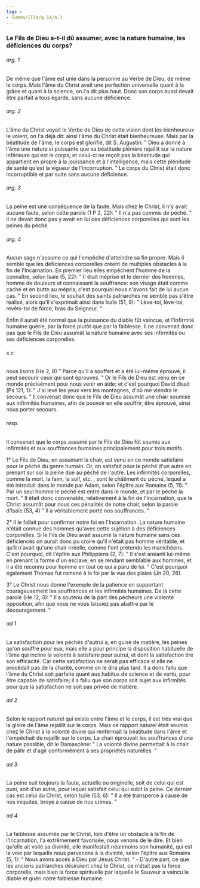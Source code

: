 ```yaml
---
tags : 
- Summa/IIIa/q.14/a.1
---
```


### Le Fils de Dieu a-t-il dû assumer, avec la nature humaine, les déficiences du corps?

###### arg. 1
De même que l'âme est unie dans la personne au Verbe de Dieu, de même le corps. Mais l'âme du Christ avait une perfection universelle quant à la grâce et quant à la science, on l'a dit plus haut. Donc son corps aussi devait être parfait à tous égards, sans aucune déficience. 

###### arg. 2
L'âme du Christ voyait le Verbe de Dieu de cette vision dont les bienheureux le voient, on l'a déjà dit: ainsi l'âme du Christ était bienheureuse. Mais par la béatitude de l'âme, le corps est glorifié, dit S. Augustin: " Dieu a donné à l'âme une nature si puissante que sa béatitude plénière rejaillit sur la nature inférieure qui est le corps; et celui-ci ne reçoit pas la béatitude qui appartient en propre à la jouissance et à l'intelligence, mais cette plénitude de santé qu'est la vigueur de l'incorruption. " Le corps du Christ était donc incorruptible et par suite sans aucune déficience. 

###### arg. 3
La peine est une conséquence de la faute. Mais chez le Christ, il n'y avait aucune faute, selon cette parole (1 P 2, 22): " Il n'a pas commis de péché. " Il ne devait donc pas y avoir en lui ces déficiences corporelles qui sont les peines du péché. 

###### arg. 4
Aucun sage n'assume ce qui l'empêche d'atteindre sa fin propre. Mais il semble que les déficiences corporelles créent de multiples obstacles à la fin de l'Incarnation. En premier lieu elles empêchent l'homme de la connaître, selon Isaïe (5, 22): " Il était méprisé et le dernier des hommes, homme de douleurs et connaissant la souffrance: son visage était comme caché et en butte au mépris; c'est pourquoi nous n'avons fait de lui aucun cas. " En second lieu, le souhait des saints patriarches ne semble pas s'être réalisé, alors qu'il s'exprimait ainsi dans Isaïe (51, 9): " Lève-toi, lève-toi, revêts-toi de force, bras du Seigneur. " 

Enfin il aurait été normal que la puissance du diable fût vaincue, et l'infirmité humaine guérie, par la force plutôt que par la faiblesse. Il ne convenait donc pas que le Fils de Dieu assumât la nature humaine avec ses infirmités ou ses déficiences corporelles. 

###### s.c.
nous lisons (He 2, 8) " Parce qu'il a souffert et a été lui-même éprouvé, il peut secourir ceux qui sont éprouvés. " Or le Fils de Dieu est venu en ce monde précisément pour nous venir en aide; et c'est pourquoi David disait (Ps 121, 1): " J'ai levé les yeux vers les montagnes, d'où me viendra le secours. " Il convenait donc que le Fils de Dieu assumât une chair soumise aux infirmités humaines, afin de pouvoir en elle souffrir, être éprouvé, ainsi nous porter secours. 

###### resp.
Il convenait que le corps assumé par le Fils de Dieu fût soumis aux infirmités et aux souffrances humaines principalement pour trois motifs. 

1° Le Fils de Dieu, en assumant la chair, est venu en ce monde satisfaire pour le péché du genre humain. Or, on satisfait pour le péché d'un autre en prenant sur soi la peine due au péché de l'autre. Les infirmités corporelles, comme la mort, la faim, la soif, etc. , sont le châtiment du péché, lequel a été introduit dans le monde par Adam, selon l'épître aux Romains (5, 11): " Par un seul homme le péché est entré dans le monde, et par le péché la mort. " Il était donc convenable, relativement à la fin de l'Incarnation, que le Christ assumât pour nous ces pénalités de notre chair, selon la parole d'Isaïe (53, 4) " Il a véritablement porté nos souffrances. " 

2° Il le fallait pour confirmer notre foi en l'Incarnation. La nature humaine n'était connue des hommes qu'avec cette sujétion à des déficiences corporelles. Si le Fils de Dieu avait assumé la nature humaine sans ces déficiences on aurait donc pu croire qu'il n'était pas homme véritable, et qu'il n'avait qu'une chair irréelle, comme l'ont prétendu les manichéens. C'est pourquoi, dit l'épître aux Philippiens (2, 7): " Il s'est anéanti lui-même en prenant la forme d'un esclave, en se rendant semblable aux hommes, et il a été reconnu pour homme en tout ce qui a paru de lui. " C'est pourquoi également Thomas fut ramené à la foi par la vue des plaies (Jn 20, 26). 

3° Le Christ nous donne l'exemple de la patience en supportant courageusement les souffrances et les infirmités humaines. De là cette parole (He 12, 3): " Il a soutenu de la part des pécheurs une violente opposition, afin que vous ne vous laissiez pas abattre par le découragement. " 

###### ad 1
La satisfaction pour les péchés d'autrui a, en guise de matière, les peines qu'on souffre pour eux, mais elle a pour principe la disposition habituelle de l'âme qui incline la volonté à satisfaire pour autrui, et dont la satisfaction tire son efficacité. Car cette satisfaction ne serait pas efficace si elle ne procédait pas de la charité, comme on le dira plus tard. Il a donc fallu que l'âme du Christ soit parfaite quant aux habitus de science et de vertu, pour être capable de satisfaire; il a fallu que son corps soit sujet aux infirmités pour que la satisfaction ne soit pas privée de matière. 

###### ad 2
Selon le rapport naturel qui existe entre l'âme et le corps, il est très vrai que la gloire de l'âme rejaillit sur le corps. Mais ce rapport naturel était soumis chez le Christ à la volonté divine qui renfermait la béatitude dans l'âme et l'empêchait de rejaillir sur le corps. La chair éprouvait les souffrances d'une nature passible, dit le Damascène: " La volonté divine permettait à la chair de pâtir et d'agir conformément à ses propriétés naturelles. " 

###### ad 3
La peine suit toujours la faute, actuelle ou originelle, soit de celui qui est puni, soit d'un autre, pour lequel satisfait celui qui subit la peine. Ce dernier cas est celui du Christ, selon Isaïe (53, 6): " Il a été transpercé à cause de nos iniquités, broyé à cause de nos crimes. " 

###### ad 4
La faiblesse assumée par le Christ, loin d'être un obstacle à la fin de l'Incarnation, l'a extrêmement favorisée, nous venons de le dire. Et bien qu'elle ait voilé sa divinité, elle manifestait néanmoins son humanité, qui est la voie par laquelle nous parvenons à la divinité, selon l'épître aux Romains (5, 1): " Nous avons accès à Dieu par Jésus Christ. " - D'autre part, ce que les anciens patriarches désiraient chez le Christ, ce n'était pas la force corporelle, mais bien la force spirituelle par laquelle le Sauveur a vaincu le diable et guéri notre faiblesse humaine. 

